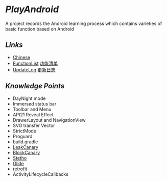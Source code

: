 # *PlayAndroid*
A project records the Android learning process which contains varieties of basic function based on Android

## *Links*
- [Chinese](doc-zh/README-zh.md)
- [FunctionList](FunctionList.md) [功能清单](doc-zh/FunctionList-zh.md)
- [UpdateLog](UpdateLog.md) [更新日志](doc-zh/UpdateLog-zh.md)

## *Knowledge Points*
- DayNight mode
- Immersed status bar
- Toolbar and Menu
- API21 Reveal Effect
- DrawerLayout and NavigationView
- SVG transfer Vector
- StrictMode
- Proguard
- build.gradle
- [LeakCanary](https://github.com/square/leakcanary)
- [BlockCanary](https://github.com/markzhai/AndroidPerformanceMonitor)
- [Stetho](https://github.com/facebook/stetho)
- [Glide](https://github.com/bumptech/glide)
- [retrofit](https://github.com/square/retrofit)
- ActivityLifecycleCallbacks
